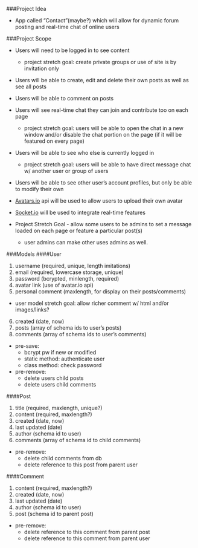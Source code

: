 ###Project Idea
- App called “Contact”(maybe?) which will allow for dynamic forum posting and real-time chat of online users

###Project Scope
- Users will need to be logged in to see content
  - project stretch goal: create private groups or use of site is by invitation only
- Users will be able to create, edit and delete their own posts as well as see all posts
- Users will be able to comment on posts
- Users will see real-time chat they can join and contribute too on each page
  - project stretch goal: users will be able to open the chat in a new window and/or disable the chat portion on the page (if it will be featured on every page)
- Users will be able to see who else is currently logged in
  - project stretch goal: users will be able to have direct message chat w/ another user or group of users
- Users will be able to see other user’s account profiles, but only be able to modify their own
- [Avatars.io](http://avatars.io/) api will be used to allow users to upload their own avatar
- [Socket.io](http://socket.io/) will be used to integrate real-time features

- Project Stretch Goal - allow some users to be admins to set a message loaded on each page or feature a particular post(s)
  - user admins can make other uses admins as well.

###Models
####User
1. username (required, unique, length imitations)
2. email (required, lowercase storage, unique)
3. password (bcrypted, minlength, required)
4. avatar link (use of avatar.io api)
5. personal comment (maxlength, for display on their posts/comments)
  - user model stretch goal: allow richer comment w/ html and/or images/links?
6. created (date, now)
7. posts (array of schema ids to user’s posts)
8. comments (array of schema ids to user’s comments)

- pre-save:
  - bcrypt pw if new or modified
  - static method: authenticate user
  - class method: check password
- pre-remove:
  - delete users child posts
  - delete users child comments

####Post
1. title (required, maxlength, unique?)
2. content (required, maxlength?)
3. created (date, now)
4. last updated (date)
5. author (schema id to user)
6. comments (array of schema id to child comments)

- pre-remove:
  - delete child comments from db
  - delete reference to this post from parent user

####Comment
1. content (required, maxlength?)
2. created (date, now)
3. last updated (date)
4. author (schema id to user)
5. post (schema id to parent post)

- pre-remove:
  - delete reference to this comment from parent post
  - delete reference to this comment from parent user


